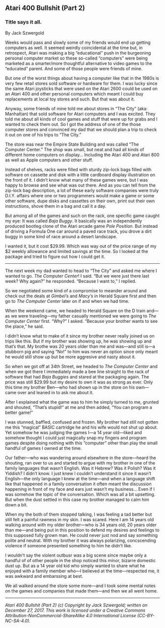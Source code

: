 ## Atari 400 Bullshit (Part 2)
### Title says it all.

By Jack Szwergold

Weeks would pass and slowly some of my friends would end up getting computers as well. It seemed weirdly coincidental at the time but, in retrospect, Atari was making a big “educational” push in the burgeoning personal computer market so these so-called “computers” were being marketed as a smarter/more thoughtful alternative to video games to the “educated” parent. And some of those people were friends of mine.

But one of the worst things about having a computer like that in the 1980s is very few retail stores sold software or hardware for them. I was lucky since the same Atari joysticks that were used on the Atari 2600 could be used on an Atari 400 and other personal computers which meant I could buy replacements at local toy stores and such. But that was about it.

Anyway, some friends of mine told me about stores in “The City” (aka: Manhattan) that sold software for Atari computers and I was excited. They told me about all kinds of cool games and stuff that were up for grabs and I wanted to check them out. So I got the address of one of the those computer stores and convinced my dad that we should plan a trip to check it out on one of his trips to “The City.”

The store was near the Empire State Building and was called “The Computer Center.” The shop was small, but neat and had all kinds of different home computers on display… Including the Atari 400 and Atari 800 as well as Apple computers and other stuff.

Instead of shelves, racks were filled with sturdy zip-lock bags filled with software on cassette and disk with a little cardboard display illustration on the front of it. I didn’t know what many of these games were, but I was happy to browse and see what was out there. And as you can tell from the zip-lock bag description, a lot of these early software companies were truly D.I.Y. affairs where one or two programmers would make a game or some other software, dupe disks and cassettes on their own, print out their own instructions, shove them in a bag and call it a day.

But among all of the games and such on the rack, one specific game caught my eye: It was called *Baja Buggy*. It basically was an independently produced bootleg clone of the Atari arcade game *Pole Position*. But instead of driving a Formula One car around a paved race track, you drove a dirt buggy in some kind of race around a desert landscape.

I wanted it, but it cost $29.99. Which was way out of the price range of my $2 weekly allowance and limited savings at the time. So I looked at the package and tried to figure out how I could get it.

***

The next week my dad wanted to head to “The City” and asked me where I wanted to go. *The Computer Center*! I said. “But we were just there last week? Why again?” he responded. “Because I want to,” I replied.

So we negotiated some kind of a compromise to meander around and check out the deals at *Gimbel’s* and *Macy’s* in Herald Square first and then go to *The Computer Center* later on if and when we had time.

When the weekend came, we headed to Herald Square on the D train and—as we were traveling—my father casually mentioned we were going to *The Computer Center* first. “Why?” I asked. “Because your brother wants to see the place,” he said.

I didn’t know what to make of it since my brother never really joined us on trips like this. But if my brother was showing up, he was showing up and that’s that. My brothe was 20 years older than me and was—and still is—a stubborn pig and saying “No!” to him was never an option since only meant he would still show up but be more aggresive and nasty about it.

So when we got off at 34th Street, we headed to *The Computer Center*  and when we got there I immediately made a bee line straight to the rack of software that had *Baja Buggies* and stared at the packaging again. The price was still $29.99 but my desire to own it was as strong as ever. Only this time my brother Ben—who had shown up in the store on his own—came over and leaned in to ask me about it.

After I explained what the game was to him he simply turned to me, grunted and shouted, “That’s stupid!” at me and then added, “You can program a better game!”

I was stunned, baffled, confused and frozen. My brother had still not gotten me this “magical” BASIC cartridge he and his wife would not shut up about. Yet somehow he was judging the games I—a 14 year old—liked and somehow thought I could just magically snap my fingers and program games despite doing nothing with this “computer” other than play the small handful of games I owned at the time.

Our father—who was wandering around elsewhere in the store—heard the shouting, ran over to us and started to argue with my brother in one of the family languages that wasn’t English. Was it Hebrew? Was it Polish? Was it Yiddish? I didn’t know. I just knew I couldn’t understand it since it wasn’t English—the only language I knew at the time—and when a language shift like that happened in a family conversation it often meant the discussion happening in front of my face and ears just wasn’t my business… Even if I was somehow the topic of the conversation. Which was all a bit upsetting. But when the dust settled in this case my brother managed to calm him down a bit.

When my the both of them stopped talking, I was feeling a tad better but still felt a painful rawness in my skin. I was scared. Here I am 14 years old walking around with my older brother—who is 34 years old; 20 years older than me—and being put in this position to defend my desires and feelings to this supposed fully grown man. He could never just nod and say something polite and neutral. With my brother it was always polarizing, concscending violence if someone presented something to him he didn’t like.

I wouldn’t say the violent outbusr was a big scene since maybe only a handful of of other people in the shop noticed this minor, bizarre domestic dust up. But as a 14 year old kid who simply wanted to share what he enjoyed with a family member who—I believed at the time—respected me, it was awkward and embarssing at best.

We all walked around the store some more—and I took some mental notes on the games and companies that made them—and then we all went home.

***

*Atari 400 Bullshit (Part 2) (c) Copyright by Jack Szwergold; written on December 27, 2017. This work is licensed under a Creative Commons Attribution-NonCommercial-ShareAlike 4.0 International License (CC-BY-NC-SA-4.0).*
